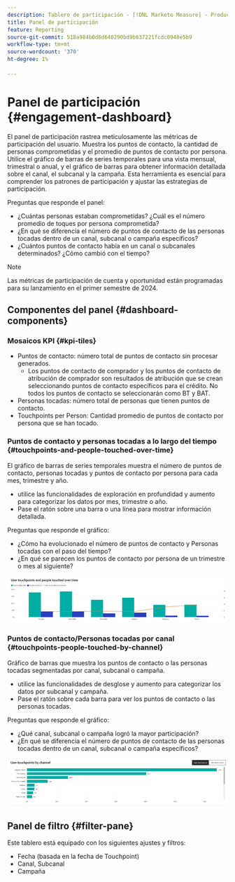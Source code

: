 ```yaml
---
description: Tablero de participación - [!DNL Marketo Measure] - Producto
title: Panel de participación
feature: Reporting
source-git-commit: 518a984b0d8d640290bd9b637221fcdc0948e5b9
workflow-type: tm+mt
source-wordcount: '370'
ht-degree: 1%

---
```


# Panel de participación {#engagement-dashboard}

El panel de participación rastrea meticulosamente las métricas de participación del usuario. Muestra los puntos de contacto, la cantidad de personas comprometidas y el promedio de puntos de contacto por persona. Utilice el gráfico de barras de series temporales para una vista mensual, trimestral o anual, y el gráfico de barras para obtener información detallada sobre el canal, el subcanal y la campaña. Esta herramienta es esencial para comprender los patrones de participación y ajustar las estrategias de participación.

Preguntas que responde el panel:

* ¿Cuántas personas estaban comprometidas? ¿Cuál es el número promedio de toques por persona comprometida?
* ¿En qué se diferencia el número de puntos de contacto de las personas tocadas dentro de un canal, subcanal o campaña específicos?
* ¿Cuántos puntos de contacto había en un canal o subcanales determinados? ¿Cómo cambió con el tiempo?

>[!NOTE]
>
>Las métricas de participación de cuenta y oportunidad están programadas para su lanzamiento en el primer semestre de 2024.

## Componentes del panel {#dashboard-components}

### Mosaicos KPI {#kpi-tiles}

* Puntos de contacto: número total de puntos de contacto sin procesar generados.
   * Los puntos de contacto de comprador y los puntos de contacto de atribución de comprador son resultados de atribución que se crean seleccionando puntos de contacto específicos para el crédito. No todos los puntos de contacto se seleccionarán como BT y BAT.
* Personas tocadas: número total de personas que tienen puntos de contacto.
* Touchpoints per Person: Cantidad promedio de puntos de contacto por persona que se han tocado.

### Puntos de contacto y personas tocadas a lo largo del tiempo {#touchpoints-and-people-touched-over-time}

El gráfico de barras de series temporales muestra el número de puntos de contacto, personas tocadas y puntos de contacto por persona para cada mes, trimestre y año.

* utilice las funcionalidades de exploración en profundidad y aumento para categorizar los datos por mes, trimestre o año.
* Pase el ratón sobre una barra o una línea para mostrar información detallada.

Preguntas que responde el gráfico:

* ¿Cómo ha evolucionado el número de puntos de contacto y Personas tocadas con el paso del tiempo?
* ¿En qué se parecen los puntos de contacto por persona de un trimestre o mes al siguiente?

![](assets/engagement-dashboard-1.png)

### Puntos de contacto/Personas tocadas por canal {#touchpoints-people-touched-by-channel}

Gráfico de barras que muestra los puntos de contacto o las personas tocadas segmentadas por canal, subcanal o campaña.

* utilice las funcionalidades de desglose y aumento para categorizar los datos por subcanal y campaña.
* Pase el ratón sobre cada barra para ver los puntos de contacto o las personas tocadas.

Preguntas que responde el gráfico:

* ¿Qué canal, subcanal o campaña logró la mayor participación?
* ¿En qué se diferencia el número de puntos de contacto de las personas tocadas dentro de un canal, subcanal o campaña específicos?

![](assets/engagement-dashboard-2.png)

## Panel de filtro {#filter-pane}

Este tablero está equipado con los siguientes ajustes y filtros:

* Fecha (basada en la fecha de Touchpoint)
* Canal, Subcanal
* Campaña

